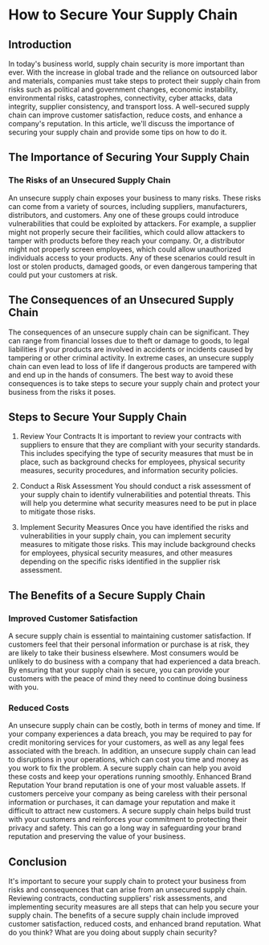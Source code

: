 # How to Secure Your Supply Chain

## Introduction
In today's business world, supply chain security is more important than ever. With the increase in global trade and the reliance on outsourced labor and materials, companies must take steps to protect their supply chain from risks such as political and government changes, economic instability, environmental risks, catastrophes, connectivity, cyber attacks, data integrity, supplier consistency, and transport loss.
A well-secured supply chain can improve customer satisfaction, reduce costs, and enhance a company's reputation. In this article, we'll discuss the importance of securing your supply chain and provide some tips on how to do it.

## The Importance of Securing Your Supply Chain

### The Risks of an Unsecured Supply Chain

An unsecure supply chain exposes your business to many risks. These risks can come from a variety of sources, including suppliers, manufacturers, distributors, and customers. Any one of these groups could introduce vulnerabilities that could be exploited by attackers. For example, a supplier might not properly secure their facilities, which could allow attackers to tamper with products before they reach your company. Or, a distributor might not properly screen employees, which could allow unauthorized individuals access to your products. Any of these scenarios could result in lost or stolen products, damaged goods, or even dangerous tampering that could put your customers at risk.

## The Consequences of an Unsecured Supply Chain
The consequences of an unsecure supply chain can be significant. They can range from financial losses due to theft or damage to goods, to legal liabilities if your products are involved in accidents or incidents caused by tampering or other criminal activity. In extreme cases, an unsecure supply chain can even lead to loss of life if dangerous products are tampered with and end up in the hands of consumers. The best way to avoid these consequences is to take steps to secure your supply chain and protect your business from the risks it poses.

## Steps to Secure Your Supply Chain

1. Review Your Contracts
It is important to review your contracts with suppliers to ensure that they are compliant with your security standards. This includes specifying the type of security measures that must be in place, such as background checks for employees, physical security measures, security procedures, and information security policies.

2. Conduct a Risk Assessment
You should conduct a risk assessment of your supply chain to identify vulnerabilities and potential threats. This will help you determine what security measures need to be put in place to mitigate those risks.

3. Implement Security Measures
Once you have identified the risks and vulnerabilities in your supply chain, you can implement security measures to mitigate those risks. This may include background checks for employees, physical security measures, and other measures depending on the specific risks identified in the supplier risk assessment.

## The Benefits of a Secure Supply Chain

### Improved Customer Satisfaction

A secure supply chain is essential to maintaining customer satisfaction. If customers feel that their personal information or purchase is at risk, they are likely to take their business elsewhere. Most consumers would be unlikely to do business with a company that had experienced a data breach. By ensuring that your supply chain is secure, you can provide your customers with the peace of mind they need to continue doing business with you.

### Reduced Costs

An unsecure supply chain can be costly, both in terms of money and time. If your company experiences a data breach, you may be required to pay for credit monitoring services for your customers, as well as any legal fees associated with the breach. In addition, an unsecure supply chain can lead to disruptions in your operations, which can cost you time and money as you work to fix the problem. A secure supply chain can help you avoid these costs and keep your operations running smoothly.
Enhanced Brand Reputation
Your brand reputation is one of your most valuable assets. If customers perceive your company as being careless with their personal information or purchases, it can damage your reputation and make it difficult to attract new customers. A secure supply chain helps build trust with your customers and reinforces your commitment to protecting their privacy and safety. This can go a long way in safeguarding your brand reputation and preserving the value of your business.

## Conclusion
It's important to secure your supply chain to protect your business from risks and consequences that can arise from an unsecured supply chain. Reviewing contracts, conducting suppliers' risk assessments, and implementing security measures are all steps that can help you secure your supply chain. The benefits of a secure supply chain include improved customer satisfaction, reduced costs, and enhanced brand reputation.
What do you think? What are you doing about supply chain security?